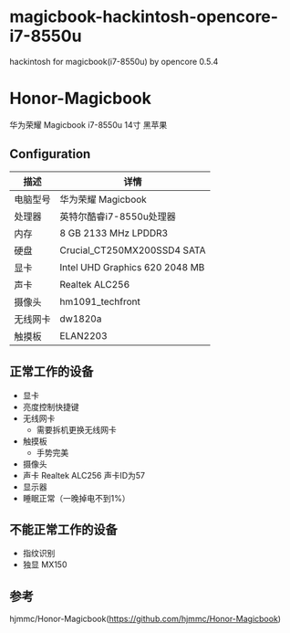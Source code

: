 # magicbook-hackintosh-opencore-i7-8550u
hackintosh for magicbook(i7-8550u) by opencore 0.5.4

# Honor-Magicbook
华为荣耀 Magicbook i7-8550u 14寸 黑苹果
## Configuration

| 描述   | 详情                                                  |
| ------------------- | ------------------------------------------- |
| 电脑型号      | 华为荣耀 Magicbook      |
| 处理器           | 英特尔酷睿i7-8550u处理器     |
| 内存              | 8 GB 2133 MHz LPDDR3              |
| 硬盘           | Crucial_CT250MX200SSD4 SATA    |
| 显卡 | Intel UHD Graphics 620 2048 MB                     |
| 声卡         | Realtek ALC256           |
| 摄像头 | hm1091_techfront |
| 无线网卡       | dw1820a                        |
| 触摸板 | ELAN2203 |


## 正常工作的设备

- 显卡
- 亮度控制快捷键 
- 无线网卡
    - 需要拆机更换无线网卡
- 触摸板
    - 手势完美
- 摄像头
- 声卡 Realtek ALC256 声卡ID为57
- 显示器
- 睡眠正常（一晚掉电不到1%）
  

## 不能正常工作的设备

- 指纹识别
- 独显 MX150

## 参考
hjmmc/Honor-Magicbook(https://github.com/hjmmc/Honor-Magicbook)
